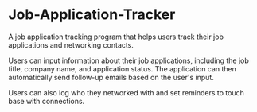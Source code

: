 # Job-Application-Tracker
A job application tracking program that helps users track their job applications and networking contacts.

Users can input information about their job applications, including the job title, company name, and application status. The application can then automatically send follow-up emails based on the user's input.

Users can also log who they networked with and set reminders to touch base with connections.
